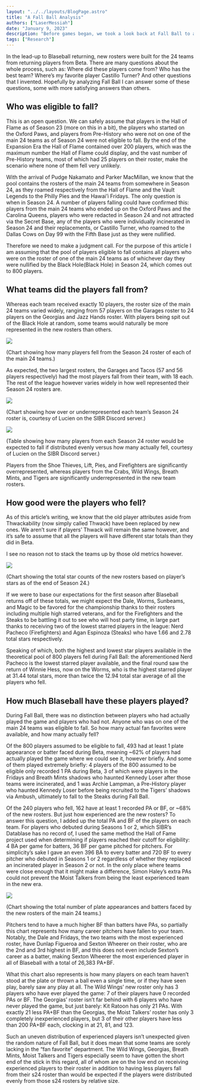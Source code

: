 ```yaml
---
layout: "../../layouts/BlogPage.astro"
title: "A Fall Ball Analysis"
authors: ["LaserMessiah"]
date: "January 9, 2023"
description: "Before games began, we took a look back at Fall Ball to answer all of our burning questions: Which teams got lucky? Who was in the Black Hole? Where's Castillo Turner? Could we predict which teams would be good?"
tags: ["Research"]
---
```


In the lead-up to Blaseball returning, new rosters were built for the 24 teams from returning players from Beta. There are many questions about the whole process, such as: Where did these players come from? Who has the best team? Where’s my favorite player Castillo Turner? And other questions that I invented. Hopefully by analyzing Fall Ball I can answer some of these questions, some with more satisfying answers than others.

## Who was eligible to fall?

This is an open question. We can safely assume that players in the Hall of Flame as of Season 23 (more on this in a bit), the players who started on the Oxford Paws, and players from Pre-History who were not on one of the main 24 teams as of Season 24 were not eligible to fall. By the end of the Expansion Era the Hall of Flame contained over 200 players, which was the maximum number the Hall of Flame could display, and the vast number of Pre-History teams, most of which had 25 players on their roster, make the scenario where none of them fell very unlikely.

With the arrival of Pudge Nakamato and Parker MacMillan, we know that the pool contains the rosters of the main 24 teams from somewhere in Season 24, as they roamed respectively from the Hall of Flame and the Vault Legends to the Philly Pies and the Hawai’i Fridays. The only question is when in Season 24. A number of players falling could have confirmed this: players from the main 24 teams who ended up on the Oxford Paws and the Carolina Queens, players who were redacted in Season 24 and not attracted via the Secret Base, any of the players who were individually incinerated in Season 24 and their replacements, or Castillo Turner, who roamed to the Dallas Cows on Day 99 with the Fifth Base just as they were nullified.

Therefore we need to make a judgment call. For the purpose of this article I am assuming that the pool of players eligible to fall contains all players who were on the roster of one of the main 24 teams as of whichever day they were nullified by the Black Hole(Black Hole) in Season 24, which comes out to 800 players.

## What teams did the players fall from?

Whereas each team received exactly 10 players, the roster size of the main 24 teams varied widely, ranging from 57 players on the Garages roster to 24 players on the Georgias and Jazz Hands roster. With players being spit out of the Black Hole at random, some teams would naturally be more represented in the new rosters than others.

![](/blog/fall-ball-analysis/those-fall-balls.png)

(Chart showing how many players fell from the Season 24 roster of each of the main 24 teams.)

As expected, the two largest rosters, the Garages and Tacos (57 and 56 players respectively) had the most players fall from their team, with 18 each. The rest of the league however varies widely in how well represented their Season 24 rosters are.

![](/blog/fall-ball-analysis/expected-blorboes.png)

(Chart showing how over or underrepresented each team’s Season 24 roster is, courtesy of Lucien on the SIBR Discord server.)

![](/blog/fall-ball-analysis/fall-ball-table.png)

(Table showing how many players from each Season 24 roster would be expected to fall if distributed evenly versus how many actually fell, courtesy of Lucien on the SIBR Discord server.)

Players from the Shoe Thieves, Lift, Pies, and Firefighters are significantly overrepresented, whereas players from the Crabs, Wild Wings, Breath Mints, and Tigers are significantly underrepresented in the new team rosters.

## How good were the players who fell?

As of this article’s writing, we know that the old player attributes aside from Thwackability (now simply called Thwack) have been replaced by new ones. We aren’t sure if players’ Thwack will remain the same however, and it’s safe to assume that all the players will have different star totals than they did in Beta.

I see no reason not to stack the teams up by those old metrics however.

![](/blog/fall-ball-analysis/total-stars.png)

(Chart showing the total star counts of the new rosters based on player’s stars as of the end of Season 24.)

If we were to base our expectations for the first season after Blaseball returns off of these totals, we might expect the Dale, Worms, Sunbeams, and Magic to be favored for the championship thanks to their rosters including multiple high starred veterans, and for the Firefighters and the Steaks to be battling it out to see who will host party time, in large part thanks to receiving two of the lowest starred players in the league: Nerd Pacheco (Firefighters) and Agan Espinoza (Steaks) who have 1.66 and 2.78 total stars respectively.

Speaking of which, both the highest and lowest star players available in the theoretical pool of 800 players fell during Fall Ball: the aforementioned Nerd Pacheco is the lowest starred player available, and the final round saw the return of Winnie Hess, now on the Worms, who is the highest starred player at 31.44 total stars, more than twice the 12.94 total star average of all the players who fell.

## How much Blaseball have these players played?

During Fall Ball, there was no distinction between players who had actually played the game and players who had not. Anyone who was on one of the main 24 teams was eligible to fall. So how many actual fan favorites were available, and how many actually fell?

Of the 800 players assumed to be eligible to fall, 493 had at least 1 plate appearance or batter faced during Beta, meaning ~62% of players had actually played the game where we could see it, however briefly. And some of them played extremely briefly: 4 players of the 800 assumed to be eligible only recorded 1 PA during Beta, 3 of which were players in the Fridays and Breath Mints shadows who haunted Kennedy Loser after those teams were incinerated, and 1 was Archie Lampman, a Pre-History player who haunted Kennedy Loser before being recruited to the Tigers’ shadows via Ambush, ultimately to fall to the Steaks during Fall Ball.

Of the 240 players who fell, 162 have at least 1 recorded PA or BF, or ~68% of the new rosters. But just how experienced are the new rosters? To answer this question, I added up the total PA and BF of the players on each team. For players who debuted during Seasons 1 or 2, which SIBR’s Datablase has no record of, I used the same method the Hall of Fame project used when determining if players reached their cutoff for eligibility: 4 BA per game for batters, 36 BF per game pitched for pitchers. For simplicity’s sake I gave an even 396 BA to every batter and 720 BF to every pitcher who debuted in Seasons 1 or 2 regardless of whether they replaced an incinerated player in Season 2 or not. In the only place where teams were close enough that it might make a difference, Simon Haley’s extra PAs could not prevent the Moist Talkers from being the least experienced team in the new era.

![](/blog/fall-ball-analysis/total-pa-bf.png)

(Chart showing the total number of plate appearances and batters faced by the new rosters of the main 24 teams.)

Pitchers tend to have a much higher BF than batters have PAs, so partially this chart represents how many career pitchers have fallen to your team. Notably, the Dale and Fridays, the two teams with the most experienced roster, have Dunlap Figueroa and Sexton Wheerer on their roster, who are the 2nd and 3rd highest in BF, and this does not even include Sexton’s career as a batter, making Sexton Wheerer the most experienced player in all of Blaseball with a total of 26,383 PA+BF.

What this chart also represents is how many players on each team haven’t stood at the plate or thrown a ball even a single time, or if they have seen play, barely saw any play at all. The Wild Wings’ new roster only has 3 players who have ever played the game: 7 of their players have 0 recorded PAs or BF. The Georgias’ roster isn’t far behind with 6 players who have never played the game, but just barely: Kit Ratoon has only 21 PAs. With exactly 21 less PA+BF than the Georgias, the Moist Talkers’ roster has only 3 completely inexperienced players, but 3 of their other players have less than 200 PA+BF each, clocking in at 21, 81, and 123.

Such an uneven distribution of experienced players isn’t unexpected given the random nature of Fall Ball, but it does mean that some teams are sorely lacking in the “fan favorite” department. The Wild Wings, Georgias, Breath Mints, Moist Talkers and Tigers especially seem to have gotten the short end of the stick in this regard, all of whom are on the low end on receiving experienced players to their roster in addition to having less players fall from their s24 roster than would be expected if the players were distributed evenly from those s24 rosters by relative size.
